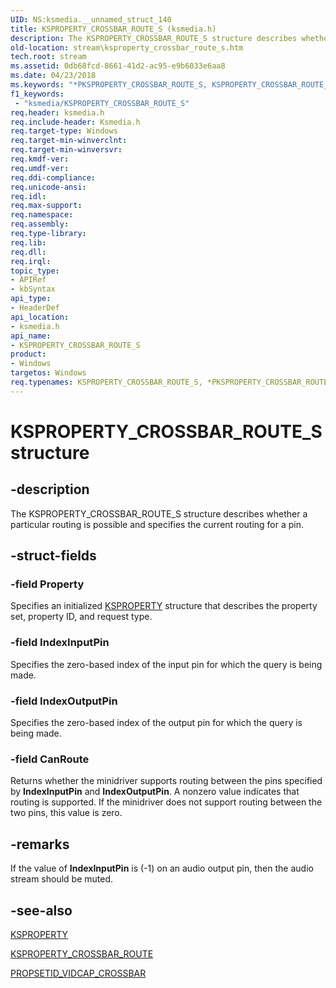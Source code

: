 ```yaml
---
UID: NS:ksmedia.__unnamed_struct_140
title: KSPROPERTY_CROSSBAR_ROUTE_S (ksmedia.h)
description: The KSPROPERTY_CROSSBAR_ROUTE_S structure describes whether a particular routing is possible and specifies the current routing for a pin.
old-location: stream\ksproperty_crossbar_route_s.htm
tech.root: stream
ms.assetid: 0db68fcd-8661-41d2-ac95-e9b6033e6aa8
ms.date: 04/23/2018
ms.keywords: "*PKSPROPERTY_CROSSBAR_ROUTE_S, KSPROPERTY_CROSSBAR_ROUTE_S, KSPROPERTY_CROSSBAR_ROUTE_S structure [Streaming Media Devices], PKSPROPERTY_CROSSBAR_ROUTE_S, PKSPROPERTY_CROSSBAR_ROUTE_S structure pointer [Streaming Media Devices], ksmedia/KSPROPERTY_CROSSBAR_ROUTE_S, ksmedia/PKSPROPERTY_CROSSBAR_ROUTE_S, stream.ksproperty_crossbar_route_s, vidcapstruct_a1d08316-6a91-4f40-93d2-b371c6e35eff.xml"
f1_keywords:
 - "ksmedia/KSPROPERTY_CROSSBAR_ROUTE_S"
req.header: ksmedia.h
req.include-header: Ksmedia.h
req.target-type: Windows
req.target-min-winverclnt: 
req.target-min-winversvr: 
req.kmdf-ver: 
req.umdf-ver: 
req.ddi-compliance: 
req.unicode-ansi: 
req.idl: 
req.max-support: 
req.namespace: 
req.assembly: 
req.type-library: 
req.lib: 
req.dll: 
req.irql: 
topic_type:
- APIRef
- kbSyntax
api_type:
- HeaderDef
api_location:
- ksmedia.h
api_name:
- KSPROPERTY_CROSSBAR_ROUTE_S
product:
- Windows
targetos: Windows
req.typenames: KSPROPERTY_CROSSBAR_ROUTE_S, *PKSPROPERTY_CROSSBAR_ROUTE_S
---
```


# KSPROPERTY_CROSSBAR_ROUTE_S structure


## -description


The KSPROPERTY_CROSSBAR_ROUTE_S structure describes whether a particular routing is possible and specifies the current routing for a pin.


## -struct-fields




### -field Property

Specifies an initialized <a href="https://docs.microsoft.com/previous-versions/ff564262(v=vs.85)">KSPROPERTY</a> structure that describes the property set, property ID, and request type.


### -field IndexInputPin

Specifies the zero-based index of the input pin for which the query is being made.


### -field IndexOutputPin

Specifies the zero-based index of the output pin for which the query is being made.


### -field CanRoute

Returns whether the minidriver supports routing between the pins specified by <b>IndexInputPin</b> and <b>IndexOutputPin</b>. A nonzero value indicates that routing is supported. If the minidriver does not support routing between the two pins, this value is zero.


## -remarks



If the value of <b>IndexInputPin</b> is (-1) on an audio output pin, then the audio stream should be muted.




## -see-also




<a href="https://docs.microsoft.com/previous-versions/ff564262(v=vs.85)">KSPROPERTY</a>



<a href="https://docs.microsoft.com/windows-hardware/drivers/stream/ksproperty-crossbar-route">KSPROPERTY_CROSSBAR_ROUTE</a>



<a href="https://docs.microsoft.com/windows-hardware/drivers/stream/propsetid-vidcap-crossbar">PROPSETID_VIDCAP_CROSSBAR</a>
 

 

